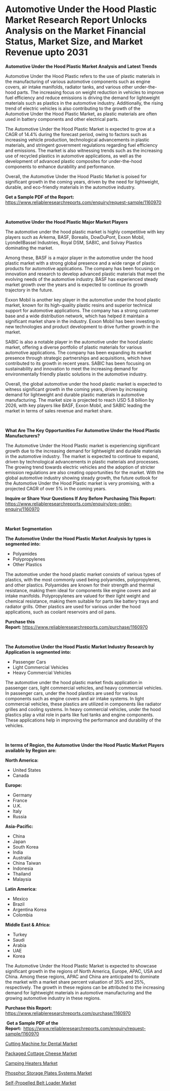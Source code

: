 <p><h1>Automotive Under the Hood Plastic Market Research Report Unlocks Analysis on the Market Financial Status, Market Size, and Market Revenue upto 2031</h1></p><p><strong>Automotive Under the Hood Plastic Market Analysis and Latest Trends</strong></p>
<p><p>Automotive Under the Hood Plastic refers to the use of plastic materials in the manufacturing of various automotive components such as engine covers, air intake manifolds, radiator tanks, and various other under-the-hood parts. The increasing focus on weight reduction in vehicles to improve fuel efficiency and reduce emissions is driving the demand for lightweight materials such as plastics in the automotive industry. Additionally, the rising trend of electric vehicles is also contributing to the growth of the Automotive Under the Hood Plastic Market, as plastic materials are often used in battery components and other electrical parts.</p><p>The Automotive Under the Hood Plastic Market is expected to grow at a CAGR of 14.4% during the forecast period, owing to factors such as increasing vehicle production, technological advancements in plastic materials, and stringent government regulations regarding fuel efficiency and emissions. The market is also witnessing trends such as the increasing use of recycled plastics in automotive applications, as well as the development of advanced plastic composites for under-the-hood components to enhance durability and performance.</p><p>Overall, the Automotive Under the Hood Plastic Market is poised for significant growth in the coming years, driven by the need for lightweight, durable, and eco-friendly materials in the automotive industry.</p></p>
<p><strong>Get a Sample PDF of the Report:&nbsp;</strong> <a href="https://www.reliableresearchreports.com/enquiry/request-sample/1160970">https://www.reliableresearchreports.com/enquiry/request-sample/1160970</a></p>
<p>&nbsp;</p>
<p><strong>Automotive Under the Hood Plastic Major Market Players</strong></p>
<p><p>The automotive under the hood plastic market is highly competitive with key players such as Arkema, BASF, Borealis, DowDuPont, Exxon Mobil, LyondellBassel Industries, Royal DSM, SABIC, and Solvay Plastics dominating the market. </p><p>Among these, BASF is a major player in the automotive under the hood plastic market with a strong global presence and a wide range of plastic products for automotive applications. The company has been focusing on innovation and research to develop advanced plastic materials that meet the evolving needs of the automotive industry. BASF has experienced steady market growth over the years and is expected to continue its growth trajectory in the future.</p><p>Exxon Mobil is another key player in the automotive under the hood plastic market, known for its high-quality plastic resins and superior technical support for automotive applications. The company has a strong customer base and a wide distribution network, which has helped it maintain a significant market share in the industry. Exxon Mobil has been investing in new technologies and product development to drive further growth in the market.</p><p>SABIC is also a notable player in the automotive under the hood plastic market, offering a diverse portfolio of plastic materials for various automotive applications. The company has been expanding its market presence through strategic partnerships and acquisitions, which have contributed to its growth in recent years. SABIC has been focusing on sustainability and innovation to meet the increasing demand for environmentally friendly plastic solutions in the automotive industry.</p><p>Overall, the global automotive under the hood plastic market is expected to witness significant growth in the coming years, driven by increasing demand for lightweight and durable plastic materials in automotive manufacturing. The market size is projected to reach USD 5.8 billion by 2026, with key players like BASF, Exxon Mobil, and SABIC leading the market in terms of sales revenue and market share.</p></p>
<p>&nbsp;</p>
<p><strong>What Are The Key Opportunities For Automotive Under the Hood Plastic Manufacturers?</strong></p>
<p><p>The Automotive Under the Hood Plastic market is experiencing significant growth due to the increasing demand for lightweight and durable materials in the automotive industry. The market is expected to continue to expand, driven by technological advancements in plastic materials and processes. The growing trend towards electric vehicles and the adoption of stricter emission regulations are also creating opportunities for the market. With the global automotive industry showing steady growth, the future outlook for the Automotive Under the Hood Plastic market is very promising, with a projected CAGR of over 5% in the coming years.</p></p>
<p><strong>Inquire or Share Your Questions If Any Before Purchasing This Report:</strong> <a href="https://www.reliableresearchreports.com/enquiry/pre-order-enquiry/1160970">https://www.reliableresearchreports.com/enquiry/pre-order-enquiry/1160970</a></p>
<p>&nbsp;</p>
<p><strong>Market Segmentation</strong></p>
<p><strong>The Automotive Under the Hood Plastic Market Analysis by types is segmented into:</strong></p>
<p><ul><li>Polyamides</li><li>Polypropylenes</li><li>Other Plastics</li></ul></p>
<p><p>The automotive under the hood plastic market consists of various types of plastics, with the most commonly used being polyamides, polypropylenes, and other plastics. Polyamides are known for their strength and thermal resistance, making them ideal for components like engine covers and air intake manifolds. Polypropylenes are valued for their light weight and chemical resistance, making them suitable for parts like battery trays and radiator grills. Other plastics are used for various under the hood applications, such as coolant reservoirs and oil pans.</p></p>
<p><strong>Purchase this Report:&nbsp;</strong><a href="https://www.reliableresearchreports.com/purchase/1160970">https://www.reliableresearchreports.com/purchase/1160970</a></p>
<p>&nbsp;</p>
<p><strong>The Automotive Under the Hood Plastic Market Industry Research by Application is segmented into:</strong></p>
<p><ul><li>Passenger Cars</li><li>Light Commercial Vehicles</li><li>Heavy Commercial Vehicles</li></ul></p>
<p><p>The automotive under the hood plastic market finds application in passenger cars, light commercial vehicles, and heavy commercial vehicles. In passenger cars, under the hood plastics are used for various components such as engine covers and air intake systems. In light commercial vehicles, these plastics are utilized in components like radiator grilles and cooling systems. In heavy commercial vehicles, under the hood plastics play a vital role in parts like fuel tanks and engine components. These applications help in improving the performance and durability of the vehicles.</p></p>
<p>&nbsp;</p>
<p><strong>In terms of Region, the Automotive Under the Hood Plastic Market Players available by Region are:</strong></p>
<p>
    <p> <strong> North America: </strong>
        <ul>
            <li>United States</li>
            <li>Canada</li>
        </ul>
        </p> 
    <p> <strong> Europe: </strong>
        <ul>
            <li>Germany</li>
            <li>France</li>
            <li>U.K.</li>
            <li>Italy</li>
            <li>Russia</li>
        </ul>
        </p> 
    <p> <strong> Asia-Pacific: </strong>
        <ul>
            <li>China</li>
            <li>Japan</li>
            <li>South Korea</li>
            <li>India</li>
            <li>Australia</li>
            <li>China Taiwan</li>
            <li>Indonesia</li>
            <li>Thailand</li>
            <li>Malaysia</li>
        </ul>
        </p> 
    <p> <strong> Latin America: </strong>
        <ul>
            <li>Mexico</li>
            <li>Brazil</li>
            <li>Argentina Korea</li>
            <li>Colombia</li>
        </ul>
        </p> 
    <p> <strong> Middle East & Africa: </strong>
        <ul>
            <li>Turkey</li>
            <li>Saudi</li>
            <li>Arabia</li>
            <li>UAE</li>
            <li>Korea</li>
        </ul>
    </p>
    </p>
<p><p>The Automotive Under the Hood Plastic Market is expected to showcase significant growth in the regions of North America, Europe, APAC, USA and China. Among these regions, APAC and China are anticipated to dominate the market with a market share percent valuation of 35% and 25%, respectively. The growth in these regions can be attributed to the increasing demand for lightweight materials in automotive manufacturing and the growing automotive industry in these regions.</p></p>
<p><strong>Purchase this Report: </strong><a href="https://www.reliableresearchreports.com/purchase/1160970">https://www.reliableresearchreports.com/purchase/1160970</a></p>
<p>&nbsp;<strong>Get a Sample PDF of the Report:&nbsp;&nbsp;</strong><a href="https://www.reliableresearchreports.com/enquiry/request-sample/1160970">https://www.reliableresearchreports.com/enquiry/request-sample/1160970</a></p>
<p><strong></strong></p>
<p><p><a href="https://issuu.com/reportprime-2/docs/cutting-machine-for-dental-market-size-2030.pptx">Cutting Machine for Dental Market</a></p><p><a href="https://github.com/rahu1505/Market-Research-Report-List-2/blob/main/packaged-cottage-cheese-market.md">Packaged Cottage Cheese Market</a></p><p><a href="https://medium.com/@kartik.reportprime/camping-heaters-market-insights-into-market-cagr-market-trends-and-growth-strategies-b54c143901c5">Camping Heaters Market</a></p><p><a href="https://issuu.com/reportprime-2/docs/phosphor-storage-plates-systems-market-size-2030.p">Phosphor Storage Plates Systems Market</a></p><p><a href="https://github.com/indrystar/Market-Research-Report-List-1/blob/main/self-propelled-belt-loader-market.md">Self-Propelled Belt Loader Market</a></p></p>